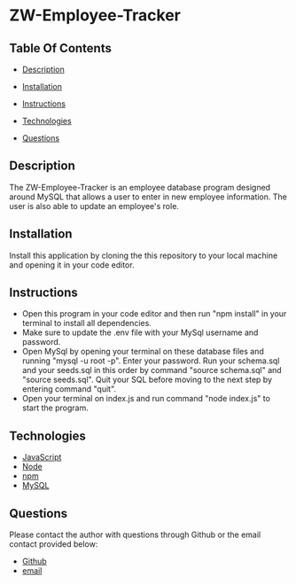 # ZW-Employee-Tracker


## **Table Of Contents** 

* [Description](#description)

* [Installation](#installation)

* [Instructions](#instructions)

* [Technologies](#technologies)

* [Questions](#questions)


## **Description**
The ZW-Employee-Tracker is an employee database program designed around MySQL that allows a user to enter in new employee information. The user is also able to update an employee's role.

## **Installation**

Install this application by cloning the this repository to your local machine and opening it in your code editor.


## **Instructions**

 * Open this program in your code editor and then run "npm install" in your terminal to install all dependencies.
 * Make sure to update the .env file with your MySql username and password.
 * Open MySql by opening your terminal on these database files and running "mysql -u root -p". Enter your password. Run your schema.sql and your seeds.sql in this order by command "source schema.sql" and "source seeds.sql". Quit your SQL before moving to the next step by entering command "quit". 
 * Open your terminal on index.js and run command "node index.js" to start the program.
 

## **Technologies**

* [JavaScript](https://www.javascript.com/) 
* [Node](https://nodejs.org/en/) 
* [npm](https://www.npmjs.com/) 
* [MySQL](https://dev.mysql.com/doc/) 



## **Questions**

Please contact the author with questions through Github or the email contact provided below:

* [Github](https://www.github.com/ZacharyWarnes)
* [email](mailto:zacharywarnes@gmail.com)
